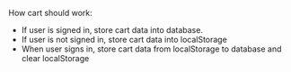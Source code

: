How cart should work:

- If user is signed in, store cart data into database.
- If user is not signed in, store cart data into localStorage
- When user signs in, store cart data from localStorage to database and clear localStorage

